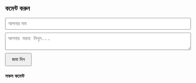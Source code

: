 <!DOCTYPE html>
<html lang="bn">
<head>
  <meta charset="UTF-8">
  <title>কমেন্ট সিস্টেম</title>
  <script src="https://www.gstatic.com/firebasejs/9.23.0/firebase-app-compat.js"></script>
  <script src="https://www.gstatic.com/firebasejs/9.23.0/firebase-database-compat.js"></script>
  <style>
    body {
      font-family: Arial, sans-serif;
      max-width: 600px;
      margin: 20px auto;
      padding: 10px;
    }
    textarea, input {
      width: 100%;
      font-size: 16px;
      padding: 8px;
      margin-bottom: 10px;
    }
    button {
      padding: 10px 20px;
      font-size: 16px;
      cursor: pointer;
    }
    .comment {
      border-bottom: 1px solid #ccc;
      margin-bottom: 10px;
      padding-bottom: 8px;
    }
    .timestamp {
      font-size: 12px;
      color: #666;
    }
  </style>
</head>
<body>

  <h2>কমেন্ট করুন</h2>
  <form id="commentForm">
    <input type="text" id="name" placeholder="আপনার নাম" required />
    <textarea id="comment" placeholder="আপনার মন্তব্য লিখুন..." required></textarea>
    <button type="submit">জমা দিন</button>
  </form>

  <h3>সকল কমেন্ট</h3>
  <div id="commentsList"></div>

  <script>
    const firebaseConfig = {
      apiKey: "AIzaSyDkfW0Yf-9oR64j5GAPuBW_1G-rqGK9cOY",
      authDomain: "kazol-35172.firebaseapp.com",
      databaseURL: "https://kazol-35172-default-rtdb.firebaseio.com",
      projectId: "kazol-35172",
      storageBucket: "kazol-35172.appspot.com",
      messagingSenderId: "862146314863",
      appId: "1:862146314863:web:15d961531d90c23cd6439a",
      measurementId: "G-ECVXRGP67B"
    };

    firebase.initializeApp(firebaseConfig);
    const db = firebase.database();

    const form = document.getElementById('commentForm');
    const nameInput = document.getElementById('name');
    const commentInput = document.getElementById('comment');
    const commentsList = document.getElementById('commentsList');

    form.addEventListener('submit', function (e) {
      e.preventDefault();
      const name = nameInput.value.trim();
      const comment = commentInput.value.trim();
      if (name && comment) {
        db.ref("comments").push({
          name,
          comment,
          createdAt: new Date().toISOString()
        }).then(() => {
          form.reset();
        });
      }
    });

    const formatDate = iso => {
      const date = new Date(iso);
      return date.toLocaleString('bn-BD', {
        dateStyle: 'medium',
        timeStyle: 'short'
      });
    };

    db.ref("comments").orderByChild("createdAt").on("value", snapshot => {
      commentsList.innerHTML = "";
      snapshot.forEach(child => {
        const { name, comment, createdAt } = child.val();
        const div = document.createElement('div');
        div.className = 'comment';
        div.innerHTML = `<strong>${name}</strong><br>${comment}<div class="timestamp">${formatDate(createdAt)}</div>`;
        commentsList.prepend(div);
      });
    });
  </script>
</body>
</html>
